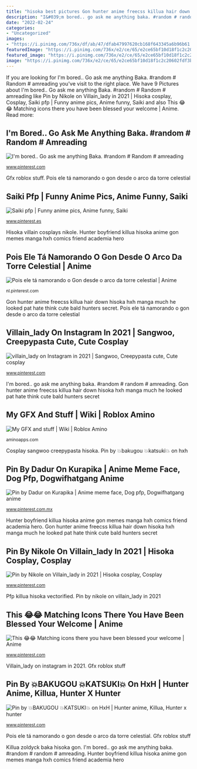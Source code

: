 ```yaml
---
title: "hisoka best pictures Gon hunter anime freecss killua hair down hisoka hxh manga much he looked pat hate think cute bald hunters secret"
description: "I&#039;m bored.. go ask me anything baka. #random # random # amreading"
date: "2022-02-24"
categories:
- "Uncategorized"
images:
- "https://i.pinimg.com/736x/df/ab/47/dfab47997620cb168f643345a6b96b61.jpg"
featuredImage: "https://i.pinimg.com/736x/e2/ce/65/e2ce65bf10d18f1c2c20602fdf3bdc57.jpg"
featured_image: "https://i.pinimg.com/736x/e2/ce/65/e2ce65bf10d18f1c2c20602fdf3bdc57.jpg"
image: "https://i.pinimg.com/736x/e2/ce/65/e2ce65bf10d18f1c2c20602fdf3bdc57.jpg"
---
```


If you are looking for I&#039;m bored.. Go ask me anything Baka. #random # Random # amreading you've visit to the right place. We have 9 Pictures about I&#039;m bored.. Go ask me anything Baka. #random # Random # amreading like Pin by Nikole on Villain_lady in 2021 | Hisoka cosplay, Cosplay, Saiki pfp | Funny anime pics, Anime funny, Saiki and also This 😂😂 Matching icons there you have been blessed your welcome | Anime. Read more:

## I&#039;m Bored.. Go Ask Me Anything Baka. #random # Random # Amreading

![I&#039;m bored.. Go ask me anything Baka. #random # Random # amreading](https://i.pinimg.com/736x/fd/a4/ed/fda4ed6f338224392017eaa09d0ec3fd--gifs-google.jpg "Killua zoldyck baka hisoka gon")

<small>www.pinterest.com</small>

Gfx roblox stuff. Pois ele tá namorando o gon desde o arco da torre celestial

## Saiki Pfp | Funny Anime Pics, Anime Funny, Saiki

![Saiki pfp | Funny anime pics, Anime funny, Saiki](https://i.pinimg.com/736x/30/fd/01/30fd0175f8a1dc9c9c7a8c5cbcb2a7d1.jpg "Pois ele tá namorando o gon desde o arco da torre celestial")

<small>www.pinterest.es</small>

Hisoka villain cosplays nikole. Hunter boyfriend killua hisoka anime gon memes manga hxh comics friend academia hero

## Pois Ele Tá Namorando O Gon Desde O Arco Da Torre Celestial | Anime

![Pois ele tá namorando o Gon desde o arco da torre celestial | Anime](https://i.pinimg.com/736x/cc/45/45/cc4545c86443101102421933d9501997.jpg "Cosplay sangwoo creepypasta hisoka")

<small>nl.pinterest.com</small>

Gon hunter anime freecss killua hair down hisoka hxh manga much he looked pat hate think cute bald hunters secret. Pois ele tá namorando o gon desde o arco da torre celestial

## Villain_lady On Instagram In 2021 | Sangwoo, Creepypasta Cute, Cute Cosplay

![villain_lady on Instagram in 2021 | Sangwoo, Creepypasta cute, Cute cosplay](https://i.pinimg.com/736x/df/ab/47/dfab47997620cb168f643345a6b96b61.jpg "Pois ele tá namorando o gon desde o arco da torre celestial")

<small>www.pinterest.com</small>

I&#039;m bored.. go ask me anything baka. #random # random # amreading. Gon hunter anime freecss killua hair down hisoka hxh manga much he looked pat hate think cute bald hunters secret

## My GFX And Stuff | Wiki | Roblox Amino

![My GFX and stuff | Wiki | Roblox Amino](https://pm1.narvii.com/7208/f29efe17cbfd29ed89490682569df77fad8a97bcr1-1242-676v2_hq.jpg "Gfx roblox stuff")

<small>aminoapps.com</small>

Cosplay sangwoo creepypasta hisoka. Pin by 💥bakugou 💥katsuki💥 on hxh

## Pin By Dadur On Kurapika | Anime Meme Face, Dog Pfp, Dogwifhatgang Anime

![Pin by Dadur on Kurapika | Anime meme face, Dog pfp, Dogwifhatgang anime](https://i.pinimg.com/736x/e2/ce/65/e2ce65bf10d18f1c2c20602fdf3bdc57.jpg "Pois ele tá namorando o gon desde o arco da torre celestial")

<small>www.pinterest.com.mx</small>

Hunter boyfriend killua hisoka anime gon memes manga hxh comics friend academia hero. Gon hunter anime freecss killua hair down hisoka hxh manga much he looked pat hate think cute bald hunters secret

## Pin By Nikole On Villain_lady In 2021 | Hisoka Cosplay, Cosplay

![Pin by Nikole on Villain_lady in 2021 | Hisoka cosplay, Cosplay](https://i.pinimg.com/736x/b0/96/ad/b096ad6517529fce28548dfe61fb85ad.jpg "Pois ele tá namorando o gon desde o arco da torre celestial")

<small>www.pinterest.com</small>

Pfp killua hisoka vectorified. Pin by nikole on villain_lady in 2021

## This 😂😂 Matching Icons There You Have Been Blessed Your Welcome | Anime

![This 😂😂 Matching icons there you have been blessed your welcome | Anime](https://i.pinimg.com/736x/4b/34/cf/4b34cfd98ca7b408a69d31265ba77a77.jpg "Pin by dadur on kurapika")

<small>www.pinterest.com</small>

Villain_lady on instagram in 2021. Gfx roblox stuff

## Pin By 💥BAKUGOU 💥KATSUKI💥 On HxH | Hunter Anime, Killua, Hunter X Hunter

![Pin by 💥BAKUGOU 💥KATSUKI💥 on HxH | Hunter anime, Killua, Hunter x hunter](https://i.pinimg.com/736x/ab/7b/ea/ab7beae2af36a2a23471af7f1c5fae79.jpg "Pin by 💥bakugou 💥katsuki💥 on hxh")

<small>www.pinterest.com</small>

Pois ele tá namorando o gon desde o arco da torre celestial. Gfx roblox stuff

Killua zoldyck baka hisoka gon. I&#039;m bored.. go ask me anything baka. #random # random # amreading. Hunter boyfriend killua hisoka anime gon memes manga hxh comics friend academia hero
